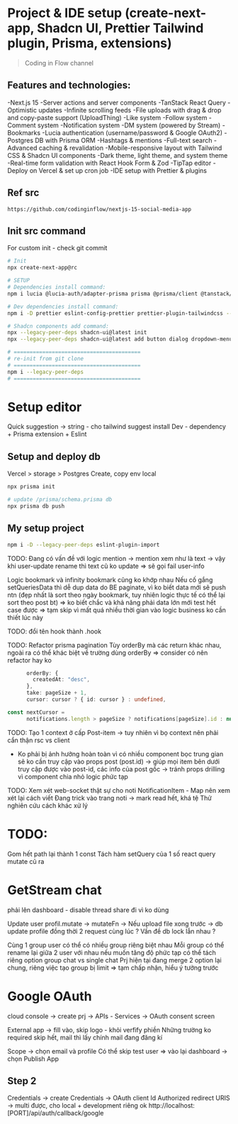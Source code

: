 # Project & IDE setup (create-next-app, Shadcn UI, Prettier Tailwind plugin, Prisma, extensions)

> Coding in Flow channel

## Features and technologies:

-Next.js 15
-Server actions and server components
-TanStack React Query
-Optimistic updates
-Infinite scrolling feeds
-File uploads with drag & drop and copy-paste support (UploadThing)
-Like system
-Follow system
-Comment system
-Notification system
-DM system (powered by Stream)
-Bookmarks
-Lucia authentication (username/password & Google OAuth2)
-Postgres DB with Prisma ORM
-Hashtags & mentions
-Full-text search
-Advanced caching & revalidation
-Mobile-responsive layout with Tailwind CSS & Shadcn UI components
-Dark theme, light theme, and system theme
-Real-time form validation with React Hook Form & Zod
-TipTap editor
-Deploy on Vercel & set up cron job
-IDE setup with Prettier & plugins

## Ref src

`https://github.com/codinginflow/nextjs-15-social-media-app`

## Init src command

For custom init - check git commit

```bash
# Init
npx create-next-app@rc

# SETUP
# Dependencies install command:
npm i lucia @lucia-auth/adapter-prisma prisma @prisma/client @tanstack/react-query @tanstack/react-query-devtools @tiptap/react @tiptap/starter-kit @tiptap/extension-placeholder @tiptap/pm uploadthing @uploadthing/react arctic date-fns ky next-themes react-cropper react-image-file-resizer react-intersection-observer react-linkify-it stream-chat stream-chat-react zod --legacy-peer-deps

# Dev dependencies install command:
npm i -D prettier eslint-config-prettier prettier-plugin-tailwindcss --legacy-peer-deps

# Shadcn components add command:
npx --legacy-peer-deps shadcn-ui@latest init
npx --legacy-peer-deps shadcn-ui@latest add button dialog dropdown-menu form input label skeleton tabs textarea toast tooltip

# ========================================
# re-init from git clone
# ========================================
npm i --legacy-peer-deps
# ========================================

```

# Setup editor

Quick suggestion -> string - cho tailwind suggest
install Dev - dependency + Prisma extension + Eslint

## Setup and deploy db

Vercel > storage > Postgres
Create, copy env local

```bash
npx prisma init

# update /prisma/schema.prisma db
npx prisma db push

```

## My setup project

```bash
npm i -D --legacy-peer-deps eslint-plugin-import

```

TODO:
Đang có vấn đề với logic mention
-> mention xem như là text -> vậy khi user-update rename thì text cũ ko update
=> sẽ gọi fail user-info

Logic bookmark và infinity bookmark cũng ko khớp nhau
Nếu cố gắng setQueriesData thì dễ dup data do BE paginate, vì ko biết data mới sẽ push ntn
(đẹp nhất là sort theo ngày bookmark, tuy nhiên logic thực tế có thể lại sort theo post bt)
=> ko biết chắc và khả năng phải data lớn mới test hết case được
=> tạm skip vì mất quá nhiều thời gian vào logic business ko cần thiết lúc này

TODO:
đổi tên hook thành .hook

TODO:
Refactor prisma pagination
Tùy orderBy mà các return khác nhau, ngoài ra có thể khác biệt về trường dùng orderBy
=> consider có nên refactor hay ko

```ts
      orderBy: {
        createdAt: "desc",
      },
      take: pageSize + 1,
      cursor: cursor ? { id: cursor } : undefined,

const nextCursor =
      notifications.length > pageSize ? notifications[pageSize].id : null;

```

TODO:
Tạo 1 context ở cấp Post-item -> tuy nhiên vì bọ context nên phải cẩn thận rsc vs client

- Ko phải bị ảnh hưởng hoàn toàn vì có nhiều component bọc trung gian sẽ ko cần truy cập vào props post (post.id)
  -> giúp mọi item bên dưới truy cập được vào post-id, các info của post gốc
  -> tránh props drilling vì component chia nhỏ logic phức tạp

TODO:
Xem xét web-socket thật sự cho noti
NotificationItem - Map nên xem xét lại cách viết
Đang trick vào trang noti -> mark read hết, khá tệ
Thử nghiên cứu cách khác xử lý

# TODO:

Gom hết path lại thành 1 const
Tách hàm setQuery của 1 số react query mutate cũ ra

# GetStream chat

phải lên dashboard - disable thread share đi vì ko dùng

Update user profil.mutate -> mutateFn ->
Nếu upload file xong trước -> db update profile đồng thời 2 request cùng lúc ?
Vấn đề db lock lẫn nhau ?

Cùng 1 group user có thể có nhiều group riêng biệt nhau
Mỗi group có thể rename lại
giữa 2 user với nhau nếu muốn tăng độ phức tạp có thể tách riêng option group chat vs single chat
Prj hiện tại đang merge 2 option lại chung, riêng việc tạo group bị limit
=> tạm chấp nhận, hiểu ý tưởng trước

# Google OAuth

cloud console -> create prj -> APIs - Services -> OAuth consent screen

External app -> fill vào, skip logo - khỏi verfify phiền
Những trường ko required skip hết, mail thì lấy chính mail đang đăng kí

Scope -> chọn email và profile
Có thể skip test user => vào lại dashboard -> chọn Publish App

## Step 2

Credentials -> create Credentials -> OAuth client Id
Authorized redirect URIS -> multi được, cho local + development riêng ok
http://localhost:[PORT]/api/auth/callback/google
